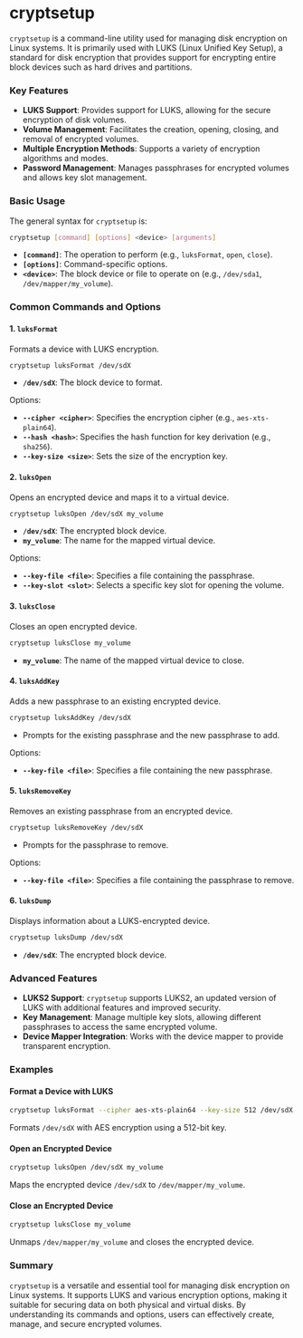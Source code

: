 # cryptsetup
`cryptsetup` is a command-line utility used for managing disk encryption on Linux systems. It is primarily used with LUKS (Linux Unified Key Setup), a standard for disk encryption that provides support for encrypting entire block devices such as hard drives and partitions.

### Key Features

- **LUKS Support**: Provides support for LUKS, allowing for the secure encryption of disk volumes.
- **Volume Management**: Facilitates the creation, opening, closing, and removal of encrypted volumes.
- **Multiple Encryption Methods**: Supports a variety of encryption algorithms and modes.
- **Password Management**: Manages passphrases for encrypted volumes and allows key slot management.

### Basic Usage

The general syntax for `cryptsetup` is:

```sh
cryptsetup [command] [options] <device> [arguments]
```

- **`[command]`**: The operation to perform (e.g., `luksFormat`, `open`, `close`).
- **`[options]`**: Command-specific options.
- **`<device>`**: The block device or file to operate on (e.g., `/dev/sda1`, `/dev/mapper/my_volume`).

### Common Commands and Options

#### 1. `luksFormat`

Formats a device with LUKS encryption.

```sh
cryptsetup luksFormat /dev/sdX
```

- **`/dev/sdX`**: The block device to format.

Options:
- **`--cipher <cipher>`**: Specifies the encryption cipher (e.g., `aes-xts-plain64`).
- **`--hash <hash>`**: Specifies the hash function for key derivation (e.g., `sha256`).
- **`--key-size <size>`**: Sets the size of the encryption key.

#### 2. `luksOpen`

Opens an encrypted device and maps it to a virtual device.

```sh
cryptsetup luksOpen /dev/sdX my_volume
```

- **`/dev/sdX`**: The encrypted block device.
- **`my_volume`**: The name for the mapped virtual device.

Options:
- **`--key-file <file>`**: Specifies a file containing the passphrase.
- **`--key-slot <slot>`**: Selects a specific key slot for opening the volume.

#### 3. `luksClose`

Closes an open encrypted device.

```sh
cryptsetup luksClose my_volume
```

- **`my_volume`**: The name of the mapped virtual device to close.

#### 4. `luksAddKey`

Adds a new passphrase to an existing encrypted device.

```sh
cryptsetup luksAddKey /dev/sdX
```

- Prompts for the existing passphrase and the new passphrase to add.

Options:
- **`--key-file <file>`**: Specifies a file containing the new passphrase.

#### 5. `luksRemoveKey`

Removes an existing passphrase from an encrypted device.

```sh
cryptsetup luksRemoveKey /dev/sdX
```

- Prompts for the passphrase to remove.

Options:
- **`--key-file <file>`**: Specifies a file containing the passphrase to remove.

#### 6. `luksDump`

Displays information about a LUKS-encrypted device.

```sh
cryptsetup luksDump /dev/sdX
```

- **`/dev/sdX`**: The encrypted block device.

### Advanced Features

- **LUKS2 Support**: `cryptsetup` supports LUKS2, an updated version of LUKS with additional features and improved security.
- **Key Management**: Manage multiple key slots, allowing different passphrases to access the same encrypted volume.
- **Device Mapper Integration**: Works with the device mapper to provide transparent encryption.

### Examples

#### Format a Device with LUKS

```sh
cryptsetup luksFormat --cipher aes-xts-plain64 --key-size 512 /dev/sdX
```

Formats `/dev/sdX` with AES encryption using a 512-bit key.

#### Open an Encrypted Device

```sh
cryptsetup luksOpen /dev/sdX my_volume
```

Maps the encrypted device `/dev/sdX` to `/dev/mapper/my_volume`.

#### Close an Encrypted Device

```sh
cryptsetup luksClose my_volume
```

Unmaps `/dev/mapper/my_volume` and closes the encrypted device.

### Summary

`cryptsetup` is a versatile and essential tool for managing disk encryption on Linux systems. It supports LUKS and various encryption options, making it suitable for securing data on both physical and virtual disks. By understanding its commands and options, users can effectively create, manage, and secure encrypted volumes.
